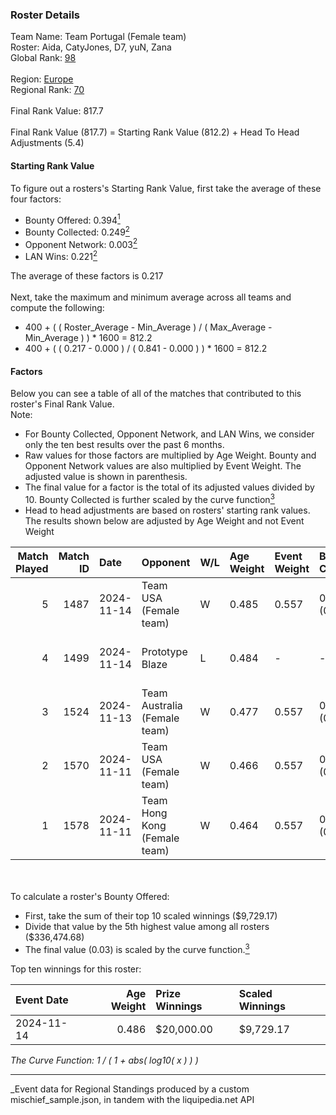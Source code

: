 ### Roster Details<br />
Team Name: Team Portugal (Female team)<br />
Roster: Aida, CatyJones, D7, yuN, Zana<br />
Global Rank: [98](../../standings_global_2025_03_01.md)<br />
<br />
Region: [Europe]( ../../standings_europe_2025_03_01.md)<br />
Regional Rank: [70]( ../../standings_europe_2025_03_01.md)<br />
<br />
Final Rank Value:  817.7<br />
<br />
Final Rank Value (817.7) = Starting Rank Value (812.2) + Head To Head Adjustments (5.4)<br />

#### Starting Rank Value<br />
To figure out a rosters's Starting Rank Value, first take the average of these four factors:<br />
- Bounty Offered: 0.394[<sup>1</sup>](#table2)
- Bounty Collected: 0.249[<sup>2</sup>](#table1)
- Opponent Network: 0.003[<sup>2</sup>](#table1)
- LAN Wins: 0.221[<sup>2</sup>](#table1)

The average of these factors is 0.217<br />
<br />
Next, take the maximum and minimum average across all teams and compute the following:<br />
- 400 + ( ( Roster_Average - Min_Average ) / ( Max_Average - Min_Average ) ) * 1600 = 812.2
- 400 + ( ( 0.217 - 0.000 ) / ( 0.841 - 0.000 ) ) * 1600 = 812.2


#### Factors<br />
Below you can see a table of all of the matches that contributed to this roster's Final Rank Value.<br />
Note:<br />

- For Bounty Collected, Opponent Network, and LAN Wins, we consider only the ten best results over the past 6 months.
- Raw values for those factors are multiplied by Age Weight. Bounty and Opponent Network values are also multiplied by Event Weight. The adjusted value is shown in parenthesis.
- The final value for a factor is the total of its adjusted values divided by 10. Bounty Collected is further scaled by the curve function[<sup>3</sup>](#curveFunction)
- Head to head adjustments are based on rosters' starting rank values. The results shown below are adjusted by Age Weight and not Event Weight
<span id="table1"></span><br />


| Match Played | Match ID | Date       | Opponent                     | W/L | Age Weight | Event Weight | Bounty Collected | Opponent Network | LAN Wins  | H2H Adj. | Roster                         |
| -: | -: | :- | :- | :- | :- | :- | :- | :- | :- | -: | :- |
|            5 |     1487 | 2024-11-14 | Team USA (Female team)       | W   | 0.485      | 0.557        | 0.014 (0.004)    | 0.028 (0.008)    | 1 (0.485) |     3.85 | Aida, CatyJones, D7, yuN, Zana |
|            4 |     1499 | 2024-11-14 | Prototype Blaze              | L   | 0.484      | -            | -                | -                | -         |    -6.94 | Aida, CatyJones, D7, yuN, Zana |
|            3 |     1524 | 2024-11-13 | Team Australia (Female team) | W   | 0.477      | 0.557        | 0.007 (0.002)    | 0.056 (0.015)    | 1 (0.477) |     3.46 | Aida, CatyJones, D7, yuN, Zana |
|            2 |     1570 | 2024-11-11 | Team USA (Female team)       | W   | 0.466      | 0.557        | 0.014 (0.004)    | 0.028 (0.007)    | 1 (0.466) |     3.74 | Aida, CatyJones, D7, yuN, Zana |
|            1 |     1578 | 2024-11-11 | Team Hong Kong (Female team) | W   | 0.464      | 0.557        | 0.000 (0.000)    | 0.000 (0.000)    | 1 (0.464) |     1.32 | Aida, CatyJones, D7, yuN, Zana |

<br />
<span id="table2"></span><br />
To calculate a roster's Bounty Offered:<br />

- First, take the sum of their top 10 scaled winnings ($9,729.17)
- Divide that value by the 5th highest value among all rosters ($336,474.68)
- The final value (0.03) is scaled by the curve function.[<sup>3</sup>](#curveFunction)

Top ten winnings for this roster:<br />

| Event Date | Age Weight | Prize Winnings | Scaled Winnings |
| :- | -: | :- | :- |
| 2024-11-14 |      0.486 | $20,000.00     | $9,729.17       |


<span id="curveFunction"></span>_The Curve Function: 1 / ( 1 + abs( log10( x ) ) )_<br />

---
_Event data for Regional Standings produced by a custom mischief_sample.json, in tandem with the liquipedia.net API<br />
